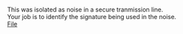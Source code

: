 <br>This was isolated as noise in a secure tranmission line. <br>
Your job is to identify the signature being used in the noise. <br> 
<a href='./h24fk/1.wav'>File</a>
<br>